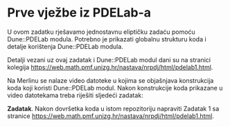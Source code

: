 # Prve vježbe iz PDELab-a

U ovom zadatku rješavamo jednostavnu eliptičku zadaću pomoću Dune::PDELab
modula. Potrebno je prikazati globalnu strukturu koda i detalje korištenja
Dune::PDELab modula.

Detalji vezani uz ovaj zadatak i Dune::PDELab modul dani su na stranici
kolegija https://web.math.pmf.unizg.hr/nastava/nrpdj/html/pdelab1.html.

Na Merlinu se nalaze video datoteke u kojima se objašnjava konstrukcija
koda koji koristi Dune::PDELab modul. Nakon konstrukcije koda 
prikazane u video datotekama treba riješiti sljedeći zadatak:

**Zadatak**. Nakon dovršetka koda u istom repozitoriju napraviti 
Zadatak 1 sa stranice 
 https://web.math.pmf.unizg.hr/nastava/nrpdj/html/pdelab1.html.

